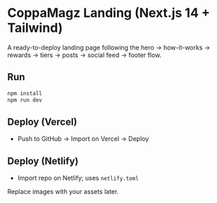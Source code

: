 # CoppaMagz Landing (Next.js 14 + Tailwind)
A ready-to-deploy landing page following the hero → how-it-works → rewards → tiers → posts → social feed → footer flow.

## Run
```bash
npm install
npm run dev
```

## Deploy (Vercel)
- Push to GitHub → Import on Vercel → Deploy

## Deploy (Netlify)
- Import repo on Netlify; uses `netlify.toml`

Replace images with your assets later.
